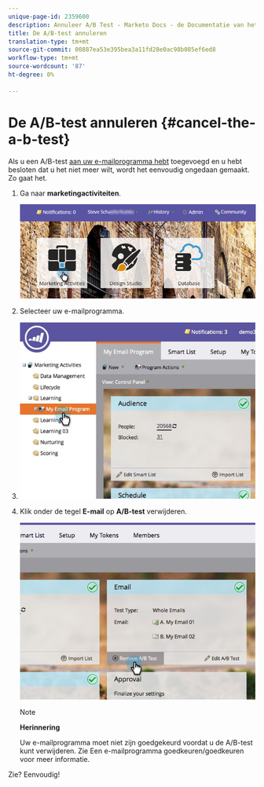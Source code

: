 ```yaml
---
unique-page-id: 2359600
description: Annuleer A/B Test - Marketo Docs - de Documentatie van het Product
title: De A/B-test annuleren
translation-type: tm+mt
source-git-commit: 00887ea53e395bea3a11fd28e0ac98b085ef6ed8
workflow-type: tm+mt
source-wordcount: '87'
ht-degree: 0%

---
```



# De A/B-test annuleren {#cancel-the-a-b-test}

Als u een A/B-test [aan uw e-mailprogramma hebt](add-an-a-b-test.md) toegevoegd en u hebt besloten dat u het niet meer wilt, wordt het eenvoudig ongedaan gemaakt. Zo gaat het.

1. Ga naar **marketingactiviteiten**.

   ![](assets/login-marketing-activities-1.png)

1. Selecteer uw e-mailprogramma.
1. ![](assets/selectemailprogram-1.jpg)

1. Klik onder de tegel **E-mail** op **A/B-test** verwijderen.

   ![](assets/image2015-5-6-14-3a27-3a58.png)

   >[!NOTE]
   >
   >**Herinnering**
   >
   >
   >Uw e-mailprogramma moet niet zijn goedgekeurd voordat u de A/B-test kunt verwijderen. Zie Een e-mailprogramma [](../../../../../product-docs/email-marketing/email-programs/email-program-actions/approve-unapprove-an-email-program.md) goedkeuren/goedkeuren voor meer informatie.

Zie? Eenvoudig!